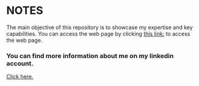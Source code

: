 # NOTES

The main objective of this repository is to showcase my expertise and key capabilities.
You can access the web page by clicking [this link:](https://bryndelltorio.github.io/online-profile/) to access the web page.

### You can find more information about me on my linkedin account.
[Click here.](https://www.linkedin.com/in/bryndell-torio-b3202a119/)
